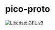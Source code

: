 # pico-proto

[![License: GPL v3](https://img.shields.io/badge/License-GPLv3-blue.svg)](https://www.gnu.org/licenses/gpl-3.0)

